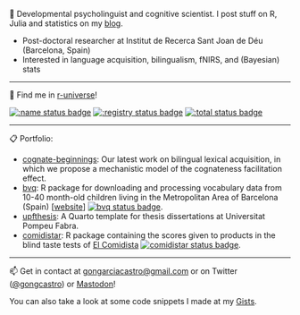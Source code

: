  :orange_book: Developmental psycholinguist and cognitive scientist. I post stuff on R, Julia and statistics on my [blog](https://gongcastro.github.io/post/).

* Post-doctoral researcher at Institut de Recerca Sant Joan de Déu (Barcelona, Spain)
* Interested in language acquisition, bilingualism, fNIRS, and (Bayesian) stats

---

 :rocket:  Find me in [r-universe](https://ropenspain.r-universe.dev/comidistar)!
 
[![:name status badge](https://gongcastro.r-universe.dev/badges/:name)](https://gongcastro.r-universe.dev)
[![:registry status badge](https://gongcastro.r-universe.dev/badges/:registry)](https://gongcastro.r-universe.dev)
[![:total status badge](https://gongcastro.r-universe.dev/badges/:total)](https://gongcastro.r-universe.dev)

---

:clipboard: Portfolio:

* [cognate-beginnings](https://github.com/gongcastro/cognate-beginnings): Our latest work on bilingual lexical acquisition, in which we propose a mechanistic model of the cognateness facilitation effect.
* [bvq](https://github.com/gongcastro/bvq): R package for downloading and processing vocabulary data from 10-40 month-old children living in the Metropolitan Area of Barcelona (Spain) [[website](https://gongcastro.github.io/bvq/)] [![bvq status badge](https://gongcastro.r-universe.dev/badges/bvq)](https://gongcastro.r-universe.dev).
* [upfthesis](https://github.com/gongcastro/upfthesis): A Quarto template for thesis dissertations at Universitat Pompeu Fabra.
* [comidistar](https://github.com/gongcastro/comidistar): R package containing the scores given to products in the blind taste tests of [El Comidista](https://elcomidista.elpais.com/) [![comidistar status badge](https://ropenspain.r-universe.dev/badges/comidistar)](https://ropenspain.r-universe.dev).


 ---
 
:mailbox: Get in contact at [gongarciacastro@gmail.com](mailto:gongarciacastro@gmail.com) or on Twitter ([@gongcastro](https://twitter.com/gongcastro)) or <a rel="me" href="https://fediscience.org/@gongcastro">Mastodon</a>!

You can also take a look at some code snippets I made at my [Gists](https://gist.github.com/gongcastro).
